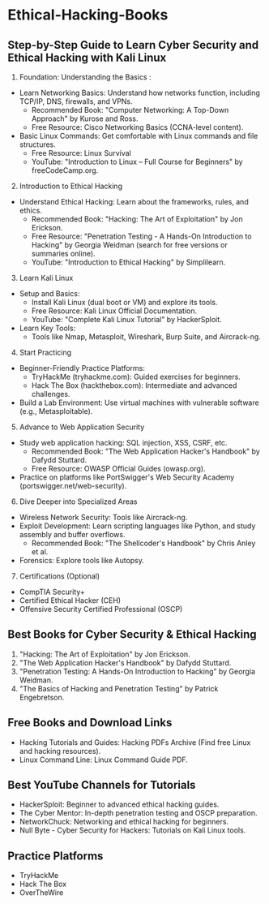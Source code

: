 # Ethical-Hacking-Books
## **Step-by-Step Guide to Learn Cyber Security and Ethical Hacking with Kali Linux**

1. Foundation: Understanding the Basics :
 - Learn Networking Basics: Understand how networks function, including TCP/IP, DNS, firewalls, and VPNs.
   - Recommended Book: "Computer Networking: A Top-Down Approach" by Kurose and Ross.
   - Free Resource: Cisco Networking Basics (CCNA-level content).
 - Basic Linux Commands: Get comfortable with Linux commands and file structures.
   - Free Resource: Linux Survival
   - YouTube: "Introduction to Linux – Full Course for Beginners" by freeCodeCamp.org.

2. Introduction to Ethical Hacking
 - Understand Ethical Hacking: Learn about the frameworks, rules, and ethics.
   - Recommended Book: "Hacking: The Art of Exploitation" by Jon Erickson.
   - Free Resource: "Penetration Testing - A Hands-On Introduction to Hacking" by Georgia Weidman (search for free versions or summaries online).
   - YouTube: "Introduction to Ethical Hacking" by Simplilearn.

3. Learn Kali Linux
 - Setup and Basics:
   - Install Kali Linux (dual boot or VM) and explore its tools.
   - Free Resource: Kali Linux Official Documentation.
   - YouTube: "Complete Kali Linux Tutorial" by HackerSploit.
 - Learn Key Tools:
   - Tools like Nmap, Metasploit, Wireshark, Burp Suite, and Aircrack-ng.

4. Start Practicing
 - Beginner-Friendly Practice Platforms:
   - TryHackMe (tryhackme.com): Guided exercises for beginners.
   - Hack The Box (hackthebox.com): Intermediate and advanced challenges.
 - Build a Lab Environment: Use virtual machines with vulnerable software (e.g., Metasploitable).

5. Advance to Web Application Security
 - Study web application hacking: SQL injection, XSS, CSRF, etc.
   - Recommended Book: "The Web Application Hacker's Handbook" by Dafydd Stuttard.
   - Free Resource: OWASP Official Guides (owasp.org).
- Practice on platforms like PortSwigger's Web Security Academy (portswigger.net/web-security).
6. Dive Deeper into Specialized Areas
 - Wireless Network Security: Tools like Aircrack-ng.
 - Exploit Development: Learn scripting languages like Python, and study assembly and buffer overflows.
   - Recommended Book: "The Shellcoder's Handbook" by Chris Anley et al.
 - Forensics: Explore tools like Autopsy.
7. Certifications (Optional)
 - CompTIA Security+
 - Certified Ethical Hacker (CEH)
 - Offensive Security Certified Professional (OSCP)

## **Best Books for Cyber Security & Ethical Hacking**
1. "Hacking: The Art of Exploitation" by Jon Erickson.
2. "The Web Application Hacker's Handbook" by Dafydd Stuttard.
3. "Penetration Testing: A Hands-On Introduction to Hacking" by Georgia Weidman.
4. "The Basics of Hacking and Penetration Testing" by Patrick Engebretson.

## Free Books and Download Links
- Hacking Tutorials and Guides: Hacking PDFs Archive (Find free Linux and hacking resources).
- Linux Command Line: Linux Command Guide PDF.

## Best YouTube Channels for Tutorials
- HackerSploit: Beginner to advanced ethical hacking guides.
- The Cyber Mentor: In-depth penetration testing and OSCP preparation.
- NetworkChuck: Networking and ethical hacking for beginners.
-  Null Byte - Cyber Security for Hackers: Tutorials on Kali Linux tools.

## Practice Platforms
- TryHackMe
- Hack The Box
- OverTheWire
